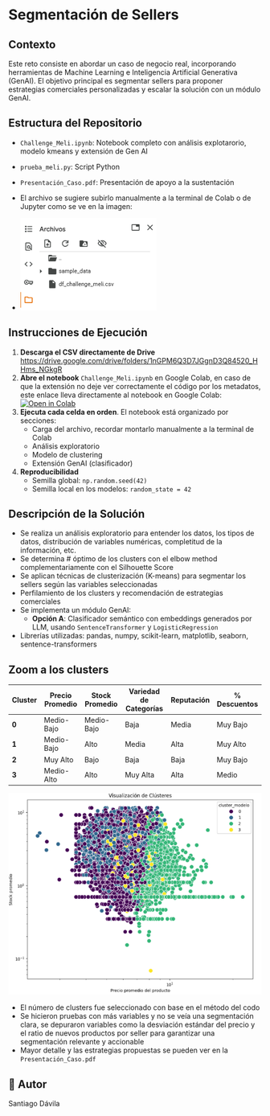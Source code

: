 # Segmentación de Sellers

## Contexto

Este reto consiste en abordar un caso de negocio real, incorporando herramientas de Machine Learning e Inteligencia Artificial Generativa (GenAI). El objetivo principal es segmentar sellers para proponer estrategias comerciales personalizadas y escalar la solución con un módulo GenAI.

## Estructura del Repositorio

- `Challenge_Meli.ipynb`: Notebook completo con análisis explotarorio, modelo kmeans y extensión de Gen AI
- `prueba_meli.py`: Script Python
- `Presentación_Caso.pdf`: Presentación de apoyo a la sustentación
- El archivo se sugiere subirlo manualmente a la terminal de Colab o de Jupyter como se ve en la imagen:
  
- ![Cargar el archivo](Imagenes/Carga_CSV.png)

## Instrucciones de Ejecución

1. **Descarga el CSV directamente de Drive** https://drive.google.com/drive/folders/1nGPM6Q3D7JGgnD3Q84520_HHms_NGkgR
2. **Abre el notebook** `Challenge_Meli.ipynb` en Google Colab, en caso de que la extensión no deje ver correctamente el código por los metadatos, este enlace lleva directamente al notebook en Google Colab: [![Open in Colab](https://colab.research.google.com/assets/colab-badge.svg)](https://colab.research.google.com/drive/1ra42_oCsbmShizyDSSS1J097n8OGEraA)    
3. **Ejecuta cada celda en orden**. El notebook está organizado por secciones:
    - Carga del archivo, recordar montarlo manualmente a la terminal de Colab
    - Análisis exploratorio
    - Modelo de clustering
    - Extensión GenAI (clasificador)
4. **Reproducibilidad**
    - Semilla global: `np.random.seed(42)`
    - Semilla local en los modelos: `random_state = 42`

## Descripción de la Solución

- Se realiza un análisis exploratorio para entender los datos, los tipos de datos, distribución de variables numéricas, completitud de la información, etc.
- Se determina # óptimo de los clusters con el elbow method complementariamente con el Silhouette Score
- Se aplican técnicas de clusterización (K-means) para segmentar los sellers según las variables seleccionadas
- Perfilamiento de los clusters y recomendación de estrategias comerciales
- Se implementa un módulo GenAI:
    - **Opción A**: Clasificador semántico con embeddings generados por LLM, usando `SentenceTransformer` y `LogisticRegression`
- Librerías utilizadas: pandas, numpy, scikit-learn, matplotlib, seaborn, sentence-transformers

## Zoom a los clusters

| Cluster | Precio Promedio | Stock Promedio | Variedad de Categorías | Reputación | % Descuentos |
|---------|-----------------|----------------|-----------------------|------------|--------------|
| **0**   | Medio-Bajo      | Medio-Bajo     | Baja                  | Media      | Muy Bajo     |
| **1**   | Medio-Bajo      | Alto           | Media                 | Alta       | Muy Alto     |
| **2**   | Muy Alto        | Bajo           | Baja                  | Baja       | Muy Bajo     |
| **3**   | Medio-Alto      | Alto           | Muy Alta              | Alta       | Medio        |


![Cargar el archivo](Imagenes/Clusters.png)


- El número de clusters fue seleccionado con base en el método del codo
- Se hicieron pruebas con más variables y no se veía una segmentación clara, se depuraron variables como la desviación estándar del precio y el ratio de nuevos productos por seller para garantizar una segmentación relevante y accionable
- Mayor detalle y las estrategias propuestas se pueden ver en la `Presentación_Caso.pdf`

## 👤 Autor
Santiago Dávila
